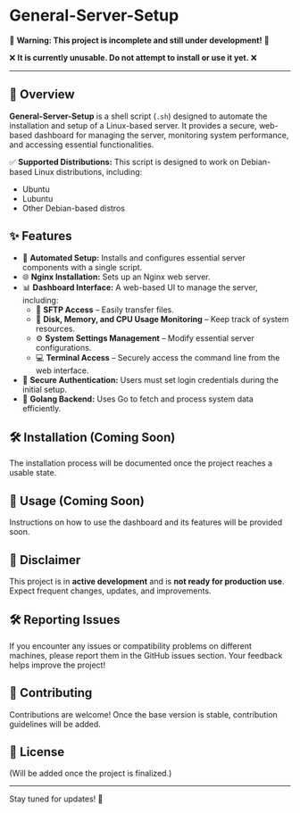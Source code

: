 # General-Server-Setup

🚧 **Warning: This project is incomplete and still under development!** 🚧

❌ **It is currently unusable. Do not attempt to install or use it yet.** ❌

---

## 📌 Overview

**General-Server-Setup** is a shell script (`.sh`) designed to automate the installation and setup of a Linux-based server. It provides a secure, web-based dashboard for managing the server, monitoring system performance, and accessing essential functionalities.

✅ **Supported Distributions:** This script is designed to work on Debian-based Linux distributions, including:
  - Ubuntu
  - Lubuntu
  - Other Debian-based distros

## ✨ Features

- 📌 **Automated Setup:** Installs and configures essential server components with a single script.
- 🌐 **Nginx Installation:** Sets up an Nginx web server.
- 📊 **Dashboard Interface:** A web-based UI to manage the server, including:
  - 📂 **SFTP Access** – Easily transfer files.
  - 💾 **Disk, Memory, and CPU Usage Monitoring** – Keep track of system resources.
  - ⚙️ **System Settings Management** – Modify essential server configurations.
  - 💻 **Terminal Access** – Securely access the command line from the web interface.
- 🔑 **Secure Authentication:** Users must set login credentials during the initial setup.
- 🚀 **Golang Backend:** Uses Go to fetch and process system data efficiently.

## 🛠️ Installation (Coming Soon)

The installation process will be documented once the project reaches a usable state.

## 📝 Usage (Coming Soon)

Instructions on how to use the dashboard and its features will be provided soon.

## 📌 Disclaimer

This project is in **active development** and is **not ready for production use**. Expect frequent changes, updates, and improvements.

## 🛠️ Reporting Issues

If you encounter any issues or compatibility problems on different machines, please report them in the GitHub issues section. Your feedback helps improve the project!

## 🔧 Contributing

Contributions are welcome! Once the base version is stable, contribution guidelines will be added.

## 📜 License

(Will be added once the project is finalized.)

---

Stay tuned for updates! 🚀

